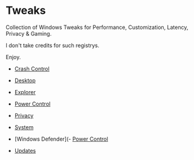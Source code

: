 # Tweaks

Collection of Windows Tweaks for Performance, Customization, Latency, Privacy & Gaming.

I don't take credits for such registrys.

Enjoy.

- [Crash Control](https://github.com/CYNAR2k/Tweaks/blob/main/Crash%20Control.md)

- [Desktop](https://github.com/CYNAR2k/Tweaks/blob/main/Desktop.md)

- [Explorer](https://github.com/CYNAR2k/Tweaks/blob/main/Explorer.md)

- [Power Control](https://github.com/CYNAR2k/Tweaks/blob/main/Power%20Control.md)

- [Privacy](https://github.com/CYNAR2k/Tweaks/blob/main/Privacy.md)

- [System](https://github.com/CYNAR2k/Tweaks/blob/main/System.md)

- [Windows Defender](- [Power Control](https://github.com/CYNAR2k/Tweaks/blob/main/Windows%20Defender.md)

- [Updates](https://github.com/CYNAR2k/Tweaks/blob/main/Updates.md)
